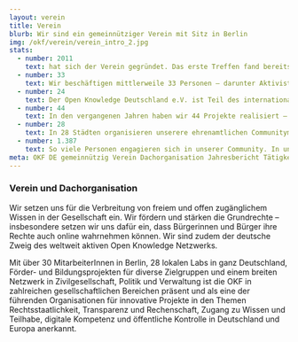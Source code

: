 ```yaml
---
layout: verein
title: Verein
blurb: Wir sind ein gemeinnütziger Verein mit Sitz in Berlin
img: /okf/verein/verein_intro_2.jpg
stats:
  - number: 2011
    text: hat sich der Verein gegründet. Das erste Treffen fand bereits 2010 auf der re:publica mit Rufus Pollock, Initiator des internationen Open Knowledge Netzwerks statt.
  - number: 33
    text: Wir beschäftigen mittlerweile 33 Personen – darunter Aktivistinnen, Forscherinnen, Entwicklerinnen, Policy-Spezialistinnen und Designerinnen.
  - number: 24
    text: Der Open Knowledge Deutschland e.V. ist Teil des internationalen Open Knowledge Netzwerkes. Das Netzwerk umfasst Organisationen aus insgesamt 24 Ländern.
  - number: 44
    text: In den vergangenen Jahren haben wir 44 Projekte realisiert – darunter Kampagnen, Hackathons, Community-Förderungen, Bildungsangebote und eigene Softwarelösungen.
  - number: 28
    text: In 28 Städten organisieren unserere ehrenamtlichen Communitymitglieder regelmäßige Veranstaltungen.
  - number: 1.387
    text: So viele Personen engagieren sich in unserer Community. In unserem Slack befindet sich ein vielfältiges Wissen rund um Open Data, Open Government, Offene Bildung und Civic Tech.
meta: OKF DE gemeinnützig Verein Dachorganisation Jahresbericht Tätigkeitsbericht Social Reporting Standard
---
```


### Verein und Dachorganisation

Wir setzen uns für die Verbreitung von freiem und offen zugänglichem Wissen in der Gesellschaft ein. Wir fördern und stärken die Grundrechte – insbesondere setzen wir uns dafür ein, dass Bürgerinnen und Bürger ihre Rechte auch online wahrnehmen können. Wir sind zudem der deutsche Zweig des weltweit aktiven Open Knowledge Netzwerks.

Mit über 30 MitarbeiterInnen in Berlin, 28 lokalen Labs in ganz Deutschland, Förder- und Bildungsprojekten für diverse Zielgruppen und einem breiten Netzwerk in Zivilgesellschaft, Politik und Verwaltung ist die OKF in zahlreichen gesellschaftlichen Bereichen präsent und als eine der führenden Organisationen für innovative Projekte in den Themen Rechtsstaatlichkeit, Transparenz und Rechenschaft, Zugang zu Wissen und Teilhabe, digitale Kompetenz und öffentliche Kontrolle in Deutschland und Europa anerkannt.
